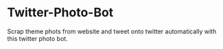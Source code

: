 # Twitter-Photo-Bot
Scrap theme phots from website and tweet onto twitter automatically with this twitter photo bot.
